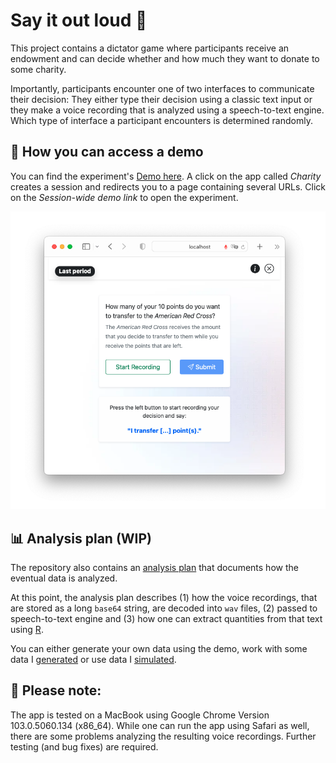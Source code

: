 # Say it out loud 📢

This project contains a dictator game where participants receive an endowment and can decide whether and how much they 
want to donate to some charity.

Importantly, participants encounter one of two interfaces to communicate their decision: They either type their decision 
using a classic text input or they make a voice recording that is analyzed using a speech-to-text engine. 
Which type of interface a participant encounters is determined randomly.

## 🚏 How you can access a demo
You can find the experiment's [Demo here](https://ibt-hsg.herokuapp.com/). A click on the app called _Charity_ 
creates a session and redirects you to a page containing several URLs. 
Click on the _Session-wide demo link_ to open the experiment.

[![](otree/_static/global/images/Screenshot.png)](https://ibt-hsg.herokuapp.com/)

## 📊 Analysis plan (WIP)
The repository also contains an [analysis plan](https://github.com/Howquez/say-it-out-loud/tree/main/analyses/pre-registered) 
that documents how the eventual data is analyzed.

At this point, the analysis plan describes (1) how the voice recordings, 
that are stored as a long `base64` string, are decoded into `wav` files,
(2) passed to speech-to-text engine and (3) how one can extract quantities from that text using [R](https://www.r-project.org/).

You can either generate your own data using the demo,
work with some data I [generated](https://github.com/Howquez/say-it-out-loud/tree/main/data/raw) or 
use data I [simulated](https://github.com/Howquez/say-it-out-loud/tree/main/data/raw).

## 🐛 Please note:
The app is tested on a MacBook using Google Chrome Version 103.0.5060.134 (x86_64).
While one can run the app using Safari as well, there are some problems analyzing the resulting voice recordings.
Further testing (and bug fixes) are required.